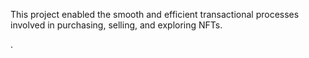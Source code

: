 This project enabled the smooth and efficient transactional processes involved in purchasing, selling, and exploring NFTs.             
       
     
.   
    
